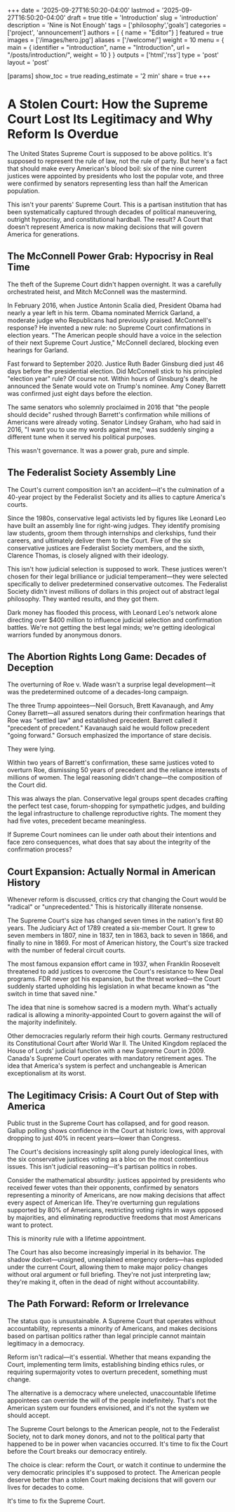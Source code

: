 +++
date = '2025-09-27T16:50:20-04:00'
lastmod = '2025-09-27T16:50:20-04:00'
draft = true
title = 'Introduction'
slug = 'introduction'
description = 'Nine is Not Enough'
tags = ['philosophy','goals']
categories = ['project', 'announcement']
authors = [ { name = "Editor"} ]
featured = true
images = ['/images/hero.jpg']
aliases = ['/welcome/']
weight = 10
menu = { main = { identifier = "introduction", name = "Introduction", url = "/posts/introduction/", weight = 10 } }
outputs = ['html','rss']
type = 'post'
layout = 'post'

[params]
	show_toc = true
	reading_estimate = '2 min'
	share = true
+++

# A Stolen Court: How the Supreme Court Lost Its Legitimacy and Why Reform Is Overdue

The United States Supreme Court is supposed to be above politics. It's supposed to represent the rule of law, not the rule of party. But here's a fact that should make every American's blood boil: six of the nine current justices were appointed by presidents who lost the popular vote, and three were confirmed by senators representing less than half the American population.

This isn't your parents' Supreme Court. This is a partisan institution that has been systematically captured through decades of political maneuvering, outright hypocrisy, and constitutional hardball. The result? A Court that doesn't represent America is now making decisions that will govern America for generations.

## The McConnell Power Grab: Hypocrisy in Real Time

The theft of the Supreme Court didn't happen overnight. It was a carefully orchestrated heist, and Mitch McConnell was the mastermind.

In February 2016, when Justice Antonin Scalia died, President Obama had nearly a year left in his term. Obama nominated Merrick Garland, a moderate judge who Republicans had previously praised. McConnell's response? He invented a new rule: no Supreme Court confirmations in election years. "The American people should have a voice in the selection of their next Supreme Court Justice," McConnell declared, blocking even hearings for Garland.

Fast forward to September 2020. Justice Ruth Bader Ginsburg died just 46 days before the presidential election. Did McConnell stick to his principled "election year" rule? Of course not. Within hours of Ginsburg's death, he announced the Senate would vote on Trump's nominee. Amy Coney Barrett was confirmed just eight days before the election.

The same senators who solemnly proclaimed in 2016 that "the people should decide" rushed through Barrett's confirmation while millions of Americans were already voting. Senator Lindsey Graham, who had said in 2016, "I want you to use my words against me," was suddenly singing a different tune when it served his political purposes.

This wasn't governance. It was a power grab, pure and simple.

## The Federalist Society Assembly Line

The Court's current composition isn't an accident—it's the culmination of a 40-year project by the Federalist Society and its allies to capture America's courts.

Since the 1980s, conservative legal activists led by figures like Leonard Leo have built an assembly line for right-wing judges. They identify promising law students, groom them through internships and clerkships, fund their careers, and ultimately deliver them to the Court. Five of the six conservative justices are Federalist Society members, and the sixth, Clarence Thomas, is closely aligned with their ideology.

This isn't how judicial selection is supposed to work. These justices weren't chosen for their legal brilliance or judicial temperament—they were selected specifically to deliver predetermined conservative outcomes. The Federalist Society didn't invest millions of dollars in this project out of abstract legal philosophy. They wanted results, and they got them.

Dark money has flooded this process, with Leonard Leo's network alone directing over $400 million to influence judicial selection and confirmation battles. We're not getting the best legal minds; we're getting ideological warriors funded by anonymous donors.

## The Abortion Rights Long Game: Decades of Deception

The overturning of Roe v. Wade wasn't a surprise legal development—it was the predetermined outcome of a decades-long campaign.

The three Trump appointees—Neil Gorsuch, Brett Kavanaugh, and Amy Coney Barrett—all assured senators during their confirmation hearings that Roe was "settled law" and established precedent. Barrett called it "precedent of precedent." Kavanaugh said he would follow precedent "going forward." Gorsuch emphasized the importance of stare decisis.

They were lying.

Within two years of Barrett's confirmation, these same justices voted to overturn Roe, dismissing 50 years of precedent and the reliance interests of millions of women. The legal reasoning didn't change—the composition of the Court did.

This was always the plan. Conservative legal groups spent decades crafting the perfect test case, forum-shopping for sympathetic judges, and building the legal infrastructure to challenge reproductive rights. The moment they had five votes, precedent became meaningless.

If Supreme Court nominees can lie under oath about their intentions and face zero consequences, what does that say about the integrity of the confirmation process?

## Court Expansion: Actually Normal in American History

Whenever reform is discussed, critics cry that changing the Court would be "radical" or "unprecedented." This is historically illiterate nonsense.

The Supreme Court's size has changed seven times in the nation's first 80 years. The Judiciary Act of 1789 created a six-member Court. It grew to seven members in 1807, nine in 1837, ten in 1863, back to seven in 1866, and finally to nine in 1869. For most of American history, the Court's size tracked with the number of federal circuit courts.

The most famous expansion effort came in 1937, when Franklin Roosevelt threatened to add justices to overcome the Court's resistance to New Deal programs. FDR never got his expansion, but the threat worked—the Court suddenly started upholding his legislation in what became known as "the switch in time that saved nine."

The idea that nine is somehow sacred is a modern myth. What's actually radical is allowing a minority-appointed Court to govern against the will of the majority indefinitely.

Other democracies regularly reform their high courts. Germany restructured its Constitutional Court after World War II. The United Kingdom replaced the House of Lords' judicial function with a new Supreme Court in 2009. Canada's Supreme Court operates with mandatory retirement ages. The idea that America's system is perfect and unchangeable is American exceptionalism at its worst.

## The Legitimacy Crisis: A Court Out of Step with America

Public trust in the Supreme Court has collapsed, and for good reason. Gallup polling shows confidence in the Court at historic lows, with approval dropping to just 40% in recent years—lower than Congress.

The Court's decisions increasingly split along purely ideological lines, with the six conservative justices voting as a bloc on the most contentious issues. This isn't judicial reasoning—it's partisan politics in robes.

Consider the mathematical absurdity: justices appointed by presidents who received fewer votes than their opponents, confirmed by senators representing a minority of Americans, are now making decisions that affect every aspect of American life. They're overturning gun regulations supported by 80% of Americans, restricting voting rights in ways opposed by majorities, and eliminating reproductive freedoms that most Americans want to protect.

This is minority rule with a lifetime appointment.

The Court has also become increasingly imperial in its behavior. The shadow docket—unsigned, unexplained emergency orders—has exploded under the current Court, allowing them to make major policy changes without oral argument or full briefing. They're not just interpreting law; they're making it, often in the dead of night without accountability.

## The Path Forward: Reform or Irrelevance

The status quo is unsustainable. A Supreme Court that operates without accountability, represents a minority of Americans, and makes decisions based on partisan politics rather than legal principle cannot maintain legitimacy in a democracy.

Reform isn't radical—it's essential. Whether that means expanding the Court, implementing term limits, establishing binding ethics rules, or requiring supermajority votes to overturn precedent, something must change.

The alternative is a democracy where unelected, unaccountable lifetime appointees can override the will of the people indefinitely. That's not the American system our founders envisioned, and it's not the system we should accept.

The Supreme Court belongs to the American people, not to the Federalist Society, not to dark money donors, and not to the political party that happened to be in power when vacancies occurred. It's time to fix the Court before the Court breaks our democracy entirely.

The choice is clear: reform the Court, or watch it continue to undermine the very democratic principles it's supposed to protect. The American people deserve better than a stolen Court making decisions that will govern our lives for decades to come.

It's time to fix the Supreme Court.
